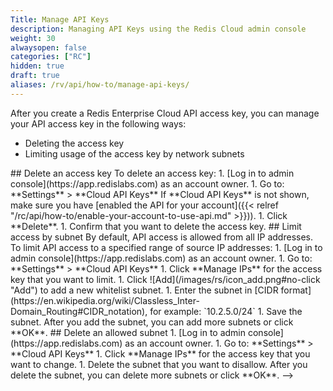 ```yaml
---
Title: Manage API Keys
description: Managing API Keys using the Redis Cloud admin console
weight: 30
alwaysopen: false
categories: ["RC"]
hidden: true
draft: true
aliases: /rv/api/how-to/manage-api-keys/
---
```

After you create a Redis Enterprise Cloud API access key, you can manage your API access key in the following ways:

- Deleting the access key
- Limiting usage of the access key by network subnets
<!-->
## Delete an access key

To delete an access key:

1. [Log in to admin console](https://app.redislabs.com) as an account owner.
1. Go to: **Settings** > **Cloud API Keys**

    If **Cloud API Keys** is not shown, make sure you have [enabled the API for your account]({{< relref "/rc/api/how-to/enable-your-account-to-use-api.md" >}})).
1. Click **Delete**.
1. Confirm that you want to delete the access key.

## Limit access by subnet

By default, API access is allowed from all IP addresses.

To limit API access to a specified range of source IP addresses:

1. [Log in to admin console](https://app.redislabs.com) as an account owner.
1. Go to: **Settings** > **Cloud API Keys**
1. Click **Manage IPs** for the access key that you want to limit.
1. Click ![Add](/images/rs/icon_add.png#no-click "Add") to add a new whitelist subnet.
1. Enter the subnet in [CIDR format](https://en.wikipedia.org/wiki/Classless_Inter-Domain_Routing#CIDR_notation), for example: `10.2.5.0/24`
1. Save the subnet.

After you add the subnet, you can add more subnets or click **OK**.

## Delete an allowed subnet

1. [Log in to admin console](https://app.redislabs.com) as an account owner.
1. Go to: **Settings** > **Cloud API Keys**
1. Click **Manage IPs** for the access key that you want to change.
1. Delete the subnet that you want to disallow.

After you delete the subnet, you can delete more subnets or click **OK**.
-->